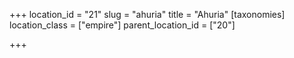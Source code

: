 +++
location_id = "21"
slug = "ahuria"
title = "Ahuria"
[taxonomies]
location_class = ["empire"]
parent_location_id = ["20"]

+++



